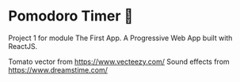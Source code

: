 # Pomodoro Timer 🍅

Project 1 for module The First App.
A Progressive Web App built with ReactJS.

Tomato vector from https://www.vecteezy.com/
Sound effects from https://www.dreamstime.com/